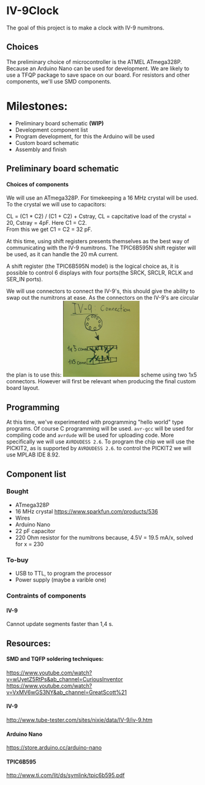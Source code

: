 # IV-9Clock

The goal of this project is to make a clock with IV-9 numitrons. 

## Choices
The preliminary choice of microcontroller is the ATMEL ATmega328P. Because an Arduino Nano can be used for development. We are likely to use a TFQP package to save space on our board. For resistors and other components, we'll use SMD components.

# Milestones:

- Preliminary board schematic **(WIP)**
- Development component list
- Program development, for this the Arduino will be used
- Custom board schematic
- Assembly and finish

## Preliminary board schematic

#### Choices of components

We will use an ATmega328P. For timekeeping a 16 MHz crystal will be used. To the crystal we will use to capacitors:

CL = (C1 * C2) / (C1 + C2) + Cstray, CL = capcitative load of the crystal = 20, Cstray = 4pF. Here C1 = C2.  
From this we get C1 = C2 = 32 pF.

At this time, using shift registers presents themselves as the best way of communicating with the IV-9 numitrons. The TPIC6B595N shift register will be used, as it can handle the 20 mA current.

A shift register (the TPIC6B595N model) is the logical choice as, it is possible to control 6 displays with four ports(the SRCK, SRCLR, RCLK and SER_IN ports). 

We will use connectors to connect the IV-9's, this should give the ability to swap out the numitrons at ease. As the connectors on the IV-9's are circular the plan is to use this: <img src="https://github.com/PeterRatgen/IV-9Clock/blob/master/connection.jpg" width = "200"> scheme using two 1x5 connectors. However will first be relevant when producing the final custom board layout. 

## Programming

At this time, we've experimented with programming "hello world" type programs. Of course C programming will be used. `avr-gcc` will be used for compiling code and `avrdude` will be used for uploading code. More specifically we will use `AVRDUDESS 2.6`. To program the chip we will use the PICKIT2, as is supported by `AVRDUDESS 2.6`. to control the PICKIT2 we will use MPLAB IDE 8.92.


## Component list

### Bought

- ATmega328P
- 16 MHz crystal https://www.sparkfun.com/products/536
- Wires
- Arduino Nano
- 22 pF capacitor
- 220 Ohm resistor  for the numitrons because, 4.5V = 19.5 mA/x, solved for x = 230

### To-buy

- USB to TTL, to program the processor
- Power supply (maybe a varible one)

### Contraints of components

#### IV-9

Cannot update segments faster than 1,4 s.

## Resources:

#### SMD and TQFP soldering techniques:
https://www.youtube.com/watch?v=wUyetZ5RtPs&ab_channel=CuriousInventor
https://www.youtube.com/watch?v=VxMV6wGS3NY&ab_channel=GreatScott%21

#### IV-9
http://www.tube-tester.com/sites/nixie/data/IV-9/iv-9.htm

#### Arduino Nano
https://store.arduino.cc/arduino-nano

#### TPIC6B595
http://www.ti.com/lit/ds/symlink/tpic6b595.pdf
